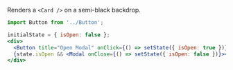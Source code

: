 Renders a `<Card />` on a semi-black backdrop.

```jsx
import Button from '../Button';

initialState = { isOpen: false };
<div>
  <Button title="Open Modal" onClick={() => setState({ isOpen: true })} />
  {state.isOpen && <Modal onClose={() => setState({ isOpen: false })}><span>Hey I'm a Modal</span></Modal>}
</div>
```